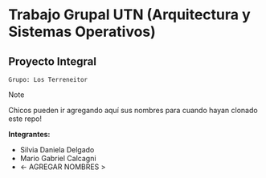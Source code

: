 # Trabajo Grupal UTN (Arquitectura y Sistemas Operativos)

## Proyecto Integral 

`Grupo: Los Terreneitor`

>[!NOTE]
> Chicos pueden ir agregando aquí sus nombres para cuando hayan clonado este repo!

**Integrantes:**

- Silvia Daniela Delgado
- Mario Gabriel Calcagni
- <- AGREGAR NOMBRES >

